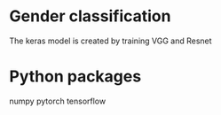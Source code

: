 # Gender classification 

The keras model is created by training VGG and Resnet

# Python packages

numpy
pytorch
tensorflow
